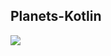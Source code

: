 ## Planets-Kotlin


![](https://github.com/ananddamodaran/planets-kotlin/workflows/Planets-Kotlin/badge.svg)
